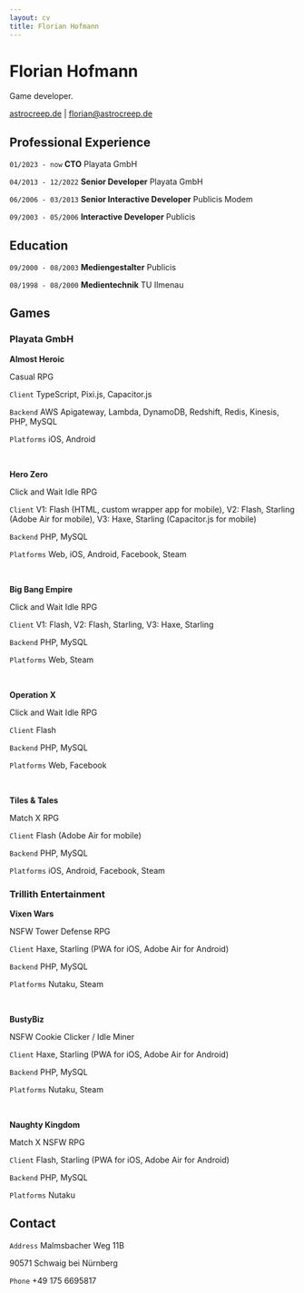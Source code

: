 ```yaml
---
layout: cv
title: Florian Hofmann
---
```

# Florian Hofmann
Game developer.

<div id="webaddress">
  <a href="http://astrocreep.de">astrocreep.de</a> | <a href="florian@astrocreep.de">florian@astrocreep.de</a>
</div>


## Professional Experience

`01/2023 - now`
__CTO__ Playata GmbH

`04/2013 - 12/2022`
__Senior Developer__ Playata GmbH

`06/2006 - 03/2013`
__Senior Interactive Developer__ Publicis Modem

`09/2003 - 05/2006`
__Interactive Developer__ Publicis


## Education

`09/2000 - 08/2003`
__Mediengestalter__ Publicis

`08/1998 - 08/2000`
__Medientechnik__ TU Ilmenau


## Games

### Playata GmbH

__Almost Heroic__

Casual RPG

`Client`
TypeScript, Pixi.js, Capacitor.js

`Backend`
AWS Apigateway, Lambda, DynamoDB, Redshift, Redis, Kinesis, PHP, MySQL

`Platforms`
iOS, Android

<br>

__Hero Zero__

Click and Wait Idle RPG

`Client`
V1: Flash (HTML, custom wrapper app for mobile), V2: Flash, Starling (Adobe Air for mobile), V3: Haxe, Starling (Capacitor.js for mobile)

`Backend`
PHP, MySQL

`Platforms`
Web, iOS, Android, Facebook, Steam

<br>

__Big Bang Empire__

Click and Wait Idle RPG

`Client`
V1: Flash, V2: Flash, Starling, V3: Haxe, Starling

`Backend`
PHP, MySQL

`Platforms`
Web, Steam

<br>

__Operation X__

Click and Wait Idle RPG

`Client`
Flash

`Backend`
PHP, MySQL

`Platforms`
Web, Facebook

<br>

__Tiles & Tales__

Match X RPG

`Client`
Flash (Adobe Air for mobile)

`Backend`
PHP, MySQL

`Platforms`
iOS, Android, Facebook, Steam


### Trillith Entertainment

__Vixen Wars__

NSFW Tower Defense RPG

`Client`
Haxe, Starling (PWA for iOS, Adobe Air for Android)

`Backend`
PHP, MySQL

`Platforms`
Nutaku, Steam

<br>

__BustyBiz__

NSFW Cookie Clicker / Idle Miner

`Client`
Haxe, Starling (PWA for iOS, Adobe Air for Android)

`Backend`
PHP, MySQL

`Platforms`
Nutaku, Steam

<br>

__Naughty Kingdom__

Match X NSFW RPG

`Client`
Flash, Starling (PWA for iOS, Adobe Air for Android)

`Backend`
PHP, MySQL

`Platforms`
Nutaku


## Contact

`Address`
Malmsbacher Weg 11B

90571 Schwaig bei Nürnberg

`Phone`
+49 175 6695817




<!-- ### Footer

Last updated: July 2024 -->
